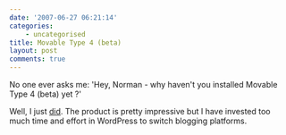 ```yaml
---
date: '2007-06-27 06:21:14'
categories:
    - uncategorised
title: Movable Type 4 (beta)
layout: post
comments: true
---
```

No one ever asks me: 'Hey, Norman - why haven't you installed Movable
Type 4 (beta) yet ?'

Well, I just [did](http://www.nbrightside.com/MT/). The product is
pretty impressive but I have invested too much time and effort in
WordPress to switch blogging platforms.
